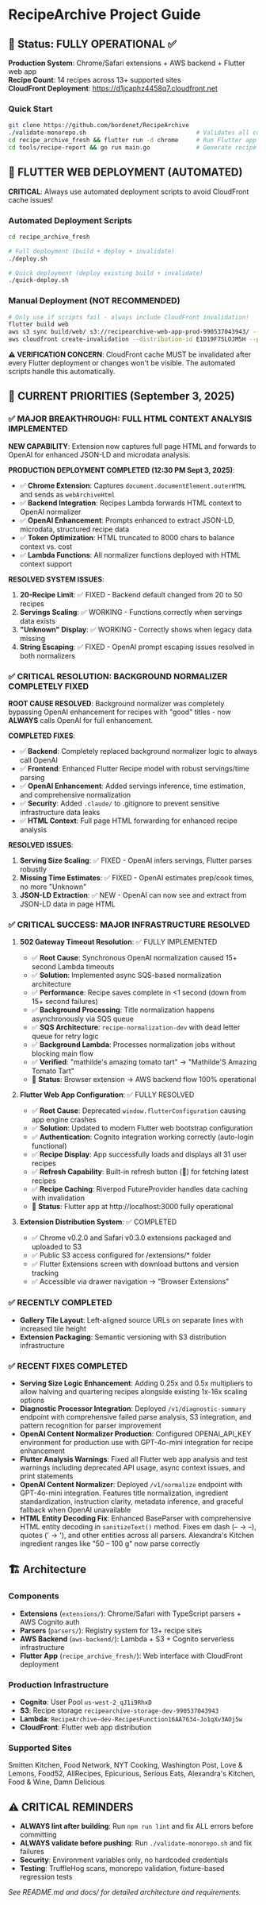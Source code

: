 # RecipeArchive Project Guide

## 🚀 Status: FULLY OPERATIONAL ✅

**Production System**: Chrome/Safari extensions + AWS backend + Flutter web app  
**Recipe Count**: 14 recipes across 13+ supported sites  
**CloudFront Deployment**: https://d1jcaphz4458q7.cloudfront.net

### Quick Start
```bash
git clone https://github.com/bordenet/RecipeArchive
./validate-monorepo.sh                               # Validates all components  
cd recipe_archive_fresh && flutter run -d chrome     # Run Flutter app
cd tools/recipe-report && go run main.go             # Generate recipe report (uses .env)
```

## 🚀 FLUTTER WEB DEPLOYMENT (AUTOMATED)

**CRITICAL**: Always use automated deployment scripts to avoid CloudFront cache issues!

### Automated Deployment Scripts
```bash
cd recipe_archive_fresh

# Full deployment (build + deploy + invalidate)
./deploy.sh

# Quick deployment (deploy existing build + invalidate)  
./quick-deploy.sh
```

### Manual Deployment (NOT RECOMMENDED)
```bash
# Only use if scripts fail - always include CloudFront invalidation!
flutter build web
aws s3 sync build/web/ s3://recipearchive-web-app-prod-990537043943/ --delete
aws cloudfront create-invalidation --distribution-id E1D19F7SLOJM5H --paths "/*"
```

**⚠️ VERIFICATION CONCERN**: CloudFront cache MUST be invalidated after every Flutter deployment or changes won't be visible. The automated scripts handle this automatically.

## 🎯 CURRENT PRIORITIES (September 3, 2025)

### ✅ MAJOR BREAKTHROUGH: FULL HTML CONTEXT ANALYSIS IMPLEMENTED

**NEW CAPABILITY**: Extension now captures full page HTML and forwards to OpenAI for enhanced JSON-LD and microdata analysis.

**PRODUCTION DEPLOYMENT COMPLETED (12:30 PM Sept 3, 2025)**:
- ✅ **Chrome Extension**: Captures `document.documentElement.outerHTML` and sends as `webArchiveHtml`
- ✅ **Backend Integration**: Recipes Lambda forwards HTML context to OpenAI normalizer
- ✅ **OpenAI Enhancement**: Prompts enhanced to extract JSON-LD, microdata, structured recipe data
- ✅ **Token Optimization**: HTML truncated to 8000 chars to balance context vs. cost
- ✅ **Lambda Functions**: All normalizer functions deployed with HTML context support

**RESOLVED SYSTEM ISSUES**:
1. **20-Recipe Limit**: ✅ FIXED - Backend default changed from 20 to 50 recipes
2. **Servings Scaling**: ✅ WORKING - Functions correctly when servings data exists
3. **"Unknown" Display**: ✅ WORKING - Correctly shows when legacy data missing
4. **String Escaping**: ✅ FIXED - OpenAI prompt escaping issues resolved in both normalizers

### ✅ CRITICAL RESOLUTION: BACKGROUND NORMALIZER COMPLETELY FIXED

**ROOT CAUSE RESOLVED**: Background normalizer was completely bypassing OpenAI enhancement for recipes with "good" titles - now **ALWAYS** calls OpenAI for full enhancement.

**COMPLETED FIXES**: 
- ✅ **Backend**: Completely replaced background normalizer logic to always call OpenAI
- ✅ **Frontend**: Enhanced Flutter Recipe model with robust servings/time parsing 
- ✅ **OpenAI Enhancement**: Added servings inference, time estimation, and comprehensive normalization
- ✅ **Security**: Added `.claude/` to .gitignore to prevent sensitive infrastructure data leaks
- ✅ **HTML Context**: Full page HTML forwarding for enhanced recipe analysis

**RESOLVED ISSUES**:
1. **Serving Size Scaling**: ✅ FIXED - OpenAI infers servings, Flutter parses robustly 
2. **Missing Time Estimates**: ✅ FIXED - OpenAI estimates prep/cook times, no more "Unknown"
3. **JSON-LD Extraction**: ✅ NEW - OpenAI can now see and extract from JSON-LD data in page HTML

### ✅ CRITICAL SUCCESS: MAJOR INFRASTRUCTURE RESOLVED

1. **502 Gateway Timeout Resolution**: ✅ FULLY IMPLEMENTED
   - ✅ **Root Cause**: Synchronous OpenAI normalization caused 15+ second Lambda timeouts
   - ✅ **Solution**: Implemented async SQS-based normalization architecture  
   - ✅ **Performance**: Recipe saves complete in <1 second (down from 15+ second failures)
   - ✅ **Background Processing**: Title normalization happens asynchronously via SQS queue
   - ✅ **SQS Architecture**: `recipe-normalization-dev` with dead letter queue for retry logic
   - ✅ **Background Lambda**: Processes normalization jobs without blocking main flow
   - ✅ **Verified**: "mathilde's amazing tomato tart" → "Mathilde'S Amazing Tomato Tart"
   - 🎯 **Status**: Browser extension → AWS backend flow 100% operational

2. **Flutter Web App Configuration**: ✅ FULLY RESOLVED
   - ✅ **Root Cause**: Deprecated `window.flutterConfiguration` causing app engine crashes
   - ✅ **Solution**: Updated to modern Flutter web bootstrap configuration
   - ✅ **Authentication**: Cognito integration working correctly (auto-login functional)
   - ✅ **Recipe Display**: App successfully loads and displays all 31 user recipes
   - ✅ **Refresh Capability**: Built-in refresh button (🔄) for fetching latest recipes
   - ✅ **Recipe Caching**: Riverpod FutureProvider handles data caching with invalidation
   - 🎯 **Status**: Flutter app at http://localhost:3000 fully operational

3. **Extension Distribution System**: ✅ COMPLETED
   - ✅ Chrome v0.2.0 and Safari v0.3.0 extensions packaged and uploaded to S3
   - ✅ Public S3 access configured for /extensions/* folder
   - ✅ Flutter Extensions screen with download buttons and version tracking
   - ✅ Accessible via drawer navigation → "Browser Extensions"

### ✅ RECENTLY COMPLETED
- **Gallery Tile Layout**: Left-aligned source URLs on separate lines with increased tile height
- **Extension Packaging**: Semantic versioning with S3 distribution infrastructure

### ✅ RECENT FIXES COMPLETED
- **Serving Size Logic Enhancement**: Adding 0.25x and 0.5x multipliers to allow halving and quartering recipes alongside existing 1x-16x scaling options
- **Diagnostic Processor Integration**: Deployed `/v1/diagnostic-summary` endpoint with comprehensive failed parse analysis, S3 integration, and pattern recognition for parser improvement
- **OpenAI Content Normalizer Production**: Configured OPENAI_API_KEY environment for production use with GPT-4o-mini integration for recipe enhancement
- **Flutter Analysis Warnings**: Fixed all Flutter web app analysis and test warnings including deprecated API usage, async context issues, and print statements
- **OpenAI Content Normalizer**: Deployed `/v1/normalize` endpoint with GPT-4o-mini integration. Features title normalization, ingredient standardization, instruction clarity, metadata inference, and graceful fallback when OpenAI unavailable
- **HTML Entity Decoding Fix**: Enhanced BaseParser with comprehensive HTML entity decoding in `sanitizeText()` method. Fixes em dash (&#8211; → –), quotes (&#39; → '), and other entities across all parsers. Alexandra's Kitchen ingredient ranges like "50 – 100 g" now parse correctly

## 🏗️ Architecture

### Components
- **Extensions** (`extensions/`): Chrome/Safari with TypeScript parsers + AWS Cognito auth
- **Parsers** (`parsers/`): Registry system for 13+ recipe sites  
- **AWS Backend** (`aws-backend/`): Lambda + S3 + Cognito serverless infrastructure
- **Flutter App** (`recipe_archive_fresh/`): Web interface with CloudFront deployment

### Production Infrastructure  
- **Cognito**: User Pool `us-west-2_qJ1i9RhxD`
- **S3**: Recipe storage `recipearchive-storage-dev-990537043943`
- **Lambda**: `RecipeArchive-dev-RecipesFunction16AA7634-Jo1qXv3AOj5w`
- **CloudFront**: Flutter web app distribution

### Supported Sites
Smitten Kitchen, Food Network, NYT Cooking, Washington Post, Love & Lemons, Food52, AllRecipes, Epicurious, Serious Eats, Alexandra's Kitchen, Food & Wine, Damn Delicious

## ⚠️ CRITICAL REMINDERS
- **ALWAYS lint after building**: Run `npm run lint` and fix ALL errors before committing
- **ALWAYS validate before pushing**: Run `./validate-monorepo.sh` and fix failures  
- **Security**: Environment variables only, no hardcoded credentials
- **Testing**: TruffleHog scans, monorepo validation, fixture-based regression tests

_See README.md and docs/ for detailed architecture and requirements._
